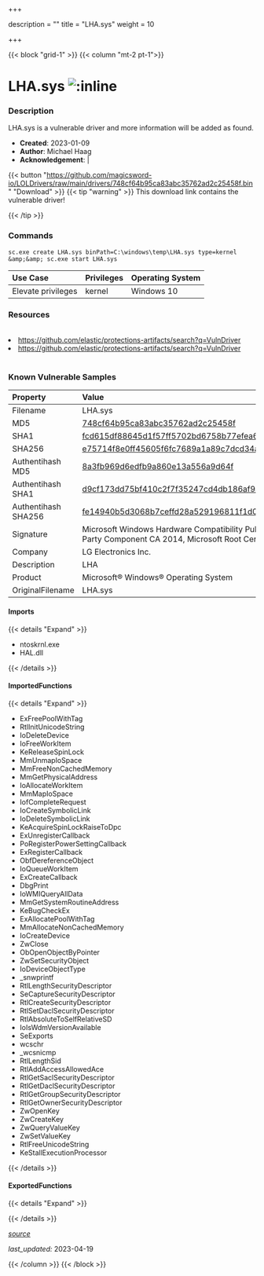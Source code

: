 +++

description = ""
title = "LHA.sys"
weight = 10

+++


{{< block "grid-1" >}}
{{< column "mt-2 pt-1">}}


# LHA.sys ![:inline](/images/twitter_verified.png) 


### Description

LHA.sys is a vulnerable driver and more information will be added as found.

- **Created**: 2023-01-09
- **Author**: Michael Haag
- **Acknowledgement**:  | [](https://twitter.com/)

{{< button "https://github.com/magicsword-io/LOLDrivers/raw/main/drivers/748cf64b95ca83abc35762ad2c25458f.bin" "Download" >}}
{{< tip "warning" >}}
This download link contains the vulnerable driver!

{{< /tip >}}

### Commands

```
sc.exe create LHA.sys binPath=C:\windows\temp\LHA.sys type=kernel &amp;&amp; sc.exe start LHA.sys
```

| Use Case | Privileges | Operating System | 
|:---- | ---- | ---- |
| Elevate privileges | kernel | Windows 10 |

### Resources
<br>
<li><a href=" https://github.com/elastic/protections-artifacts/search?q=VulnDriver"> https://github.com/elastic/protections-artifacts/search?q=VulnDriver</a></li>
<li><a href="https://github.com/elastic/protections-artifacts/search?q=VulnDriver">https://github.com/elastic/protections-artifacts/search?q=VulnDriver</a></li>
<br>

### Known Vulnerable Samples

| Property           | Value |
|:-------------------|:------|
| Filename           | LHA.sys |
| MD5                | [748cf64b95ca83abc35762ad2c25458f](https://www.virustotal.com/gui/file/748cf64b95ca83abc35762ad2c25458f) |
| SHA1               | [fcd615df88645d1f57ff5702bd6758b77efea6d0](https://www.virustotal.com/gui/file/fcd615df88645d1f57ff5702bd6758b77efea6d0) |
| SHA256             | [e75714f8e0ff45605f6fc7689a1a89c7dcd34aab66c6131c63fefaca584539cf](https://www.virustotal.com/gui/file/e75714f8e0ff45605f6fc7689a1a89c7dcd34aab66c6131c63fefaca584539cf) |
| Authentihash MD5   | [8a3fb969d6edfb9a860e13a556a9d64f](https://www.virustotal.com/gui/search/authentihash%253A8a3fb969d6edfb9a860e13a556a9d64f) |
| Authentihash SHA1  | [d9cf173dd75bf410c2f7f35247cd4db186af9a41](https://www.virustotal.com/gui/search/authentihash%253Ad9cf173dd75bf410c2f7f35247cd4db186af9a41) |
| Authentihash SHA256| [fe14940b5d3068b7ceffd28a529196811f1d0e175522f4dfab26573e7aca0bb4](https://www.virustotal.com/gui/search/authentihash%253Afe14940b5d3068b7ceffd28a529196811f1d0e175522f4dfab26573e7aca0bb4) |
| Signature         | Microsoft Windows Hardware Compatibility Publisher, Microsoft Windows Third Party Component CA 2014, Microsoft Root Certificate Authority 2010   |
| Company           | LG Electronics Inc. |
| Description       | LHA |
| Product           | Microsoft® Windows® Operating System |
| OriginalFilename  | LHA.sys |


#### Imports
{{< details "Expand" >}}
* ntoskrnl.exe
* HAL.dll

{{< /details >}}
#### ImportedFunctions
{{< details "Expand" >}}
* ExFreePoolWithTag
* RtlInitUnicodeString
* IoDeleteDevice
* IoFreeWorkItem
* KeReleaseSpinLock
* MmUnmapIoSpace
* MmFreeNonCachedMemory
* MmGetPhysicalAddress
* IoAllocateWorkItem
* MmMapIoSpace
* IofCompleteRequest
* IoCreateSymbolicLink
* IoDeleteSymbolicLink
* KeAcquireSpinLockRaiseToDpc
* ExUnregisterCallback
* PoRegisterPowerSettingCallback
* ExRegisterCallback
* ObfDereferenceObject
* IoQueueWorkItem
* ExCreateCallback
* DbgPrint
* IoWMIQueryAllData
* MmGetSystemRoutineAddress
* KeBugCheckEx
* ExAllocatePoolWithTag
* MmAllocateNonCachedMemory
* IoCreateDevice
* ZwClose
* ObOpenObjectByPointer
* ZwSetSecurityObject
* IoDeviceObjectType
* _snwprintf
* RtlLengthSecurityDescriptor
* SeCaptureSecurityDescriptor
* RtlCreateSecurityDescriptor
* RtlSetDaclSecurityDescriptor
* RtlAbsoluteToSelfRelativeSD
* IoIsWdmVersionAvailable
* SeExports
* wcschr
* _wcsnicmp
* RtlLengthSid
* RtlAddAccessAllowedAce
* RtlGetSaclSecurityDescriptor
* RtlGetDaclSecurityDescriptor
* RtlGetGroupSecurityDescriptor
* RtlGetOwnerSecurityDescriptor
* ZwOpenKey
* ZwCreateKey
* ZwQueryValueKey
* ZwSetValueKey
* RtlFreeUnicodeString
* KeStallExecutionProcessor

{{< /details >}}
#### ExportedFunctions
{{< details "Expand" >}}

{{< /details >}}


[*source*](https://github.com/magicsword-io/LOLDrivers/tree/main/yaml/lha.yaml)

*last_updated:* 2023-04-19








{{< /column >}}
{{< /block >}}
